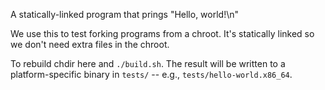 A statically-linked program that prings "Hello, world!\n"

We use this to test forking programs from a chroot. It's statically linked so
we don't need extra files in the chroot.

To rebuild chdir here and `./build.sh`. The result will be written to a
platform-specific binary in `tests/` -- e.g., `tests/hello-world.x86_64`.
